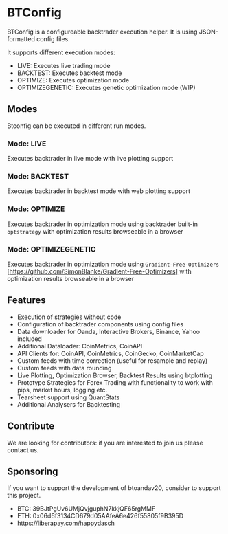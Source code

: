 # BTConfig

BTConfig is a configureable backtrader execution helper. It is using
JSON-formatted config files.

It supports different execution modes:

* LIVE: Executes live trading mode
* BACKTEST: Executes backtest mode
* OPTIMIZE: Executes optimization mode
* OPTIMIZEGENETIC: Executes genetic optimization mode (WIP)

## Modes

Btconfig can be executed in different run modes.

### Mode: LIVE

Executes backtrader in live mode with live plotting support

### Mode: BACKTEST

Executes backtrader in backtest mode with web plotting support

### Mode: OPTIMIZE

Executes backtrader in optimization mode
using backtrader built-in `optstrategy` with
optimization results browseable in a browser

### Mode: OPTIMIZEGENETIC

Executes backtrader in optimization mode
using `Gradient-Free-Optimizers` [https://github.com/SimonBlanke/Gradient-Free-Optimizers]
with optimization results browseable in a browser

## Features

* Execution of strategies without code
* Configuration of backtrader components using config files
* Data downloader for Oanda, Interactive Brokers, Binance, Yahoo included
* Additional Dataloader: CoinMetrics, CoinAPI
* API Clients for: CoinAPI, CoinMetrics, CoinGecko, CoinMarketCap
* Custom feeds with time correction (useful for resample and replay)
* Custom feeds with data rounding
* Live Plotting, Optimization Browser, Backtest Results using btplotting
* Prototype Strategies for Forex Trading with functionality to work with
  pips, market hours, logging etc.
* Tearsheet support using QuantStats
* Additional Analysers for Backtesting

## Contribute

We are looking for contributors: if you are interested to join us please contact us.

## Sponsoring

If you want to support the development of btoandav20, consider to support this project.

* BTC: 39BJtPgUv6UMjQvjguphN7kkjQF65rgMMF
* ETH: 0x06d6f3134CD679d05AAfeA6e426f55805f9B395D
* <https://liberapay.com/happydasch>
